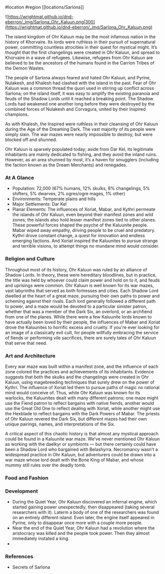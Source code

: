 #location #region [[locations/Sarlona]]

![https://wrightmat.github.io/dnd-eberron/_img/Sarlona_Ohr_Kaluun.png|300](https://wrightmat.github.io/dnd-eberron/_img/Sarlona_Ohr_Kaluun.png)

The island kingdom of Ohr Kaluun may be the most infamous nation in the history of Khorvaire. Its lords were ruthless in their pursuit of supernatural power, committing countless atrocities in their quest for mystical might. It’s thought that the first changelings were created in Ohr Kaluun, and spread to Khorvaire in a wave of refugees. Likewise, refugees from Ohr Kaluun are believed to be the ancestors of the humans found in the Carrion Tribes of the Demon Wastes.

The people of Sarlona always feared and hated Ohr Kaluun, and Pyrine, Nulakesh, and Khalesh had clashed with the island in the past. Fear of Ohr Kaluun was a common thread the quori used in stirring up conflict across Sarlona; on the island itself, it was easy to amplify the existing paranoia and feuds of the Shadow Lords until it reached a breaking point. The Shadow Lords had weakened one another long before they were destroyed by the combined forces of Nulakesh and Corvagura, united by their Inspired champions.

As with Khalesh, the Inspired were ruthless in their cleansing of Ohr Kaluun during the Age of the Dreaming Dark. The vast majority of its people were simply slain. The war mazes were nearly impossible to destroy, but were blocked off and shunned.

Ohr Kaluun is sparsely populated today; aside from Dar Kel, its legitimate inhabitants are mainly dedicated to fishing, and they avoid the inland ruins. However, as an area shunned by most, it’s a haven for smugglers (including the faction known as the Dream Merchants) and renegades.

### At A Glance

* Population: 72,000 (67% humans, 12% skulks, 8% changelings, 5% shifters, 5% dwarves, 2% ogres/ogre mages, 1% other)
* Environments: Temperate plains and hills
* Major Settlements: Dar Kel
* Planar Elements: The influences of Xoriat, Mabar, and Kythri permeate the islands of Ohr Kaluun, even beyond their manifest zones and wild zones; the islands also hold lesser manifest zones tied to other planes. These powerful forces shaped the psyche of the Kaluunite people. Mabar wiped away empathy, driving people to be cruel and predatory. Kythri drove constant change, a quest for innovation and endless emerging factions. And Xoriat inspired the Kaluunites to pursue strange and terrible visions, to attempt things no mundane mind would consider.

### Religion and Culture

Throughout most of its history, Ohr Kaluun was ruled by an alliance of Shadow Lords. In theory, these were hereditary bloodlines, but in practice, the title was held by whoever could claim power and hold on to it, and feuds and uprisings were common. Ohr Kaluun is well known for its war mazes, vast labyrinths that served as both fortresses and cities. Each Shadow Lord dwelled at the heart of a great maze, pursuing their own paths to power and scheming against their rivals. Each lord generally followed a different path to power, and a maze would be devoted to a particular sinister patron, whether that was a member of the Dark Six, an overlord, or an archfiend from one of the planes. While there were a few Kaluunite lords known to have actually been loved by their people, the influences of Mabar and Xoriat drove the Kaluunites to horrific excess and cruelty. If you're ever looking for an image of a classically evil cult, for people willfully embracing the service of fiends or performing vile sacrifices, there are surely tales of Ohr Kaluun that serve that need.

### Art and Architecture

Every war maze was built within a manifest zone, and the influence of each zone colored the practices and achievements of its inhabitants. Evidence suggests that both the skulks and the changelings were created in Ohr Kaluun, using magebreeding techniques that surely drew on the power of Kythri. The influence of Xoriat led them to pursue paths of magic no rational mind would conceive of. Thus, while Ohr Kaluun was known for its warlocks, the Kaluunites dealt with many different patrons; one maze might use the Fiend patron to reflect bargains with native fiends, another would use the Great Old One to reflect dealing with Xoriat, while another might use the Hexblade to reflect bargains with the Dark Powers of Mabar. The priests of Ohr Kaluun revered the Dark Six, but different mazes had their own unique pairings, names, and interpretations of the Six.

A critical aspect of this chaotic history is that almost any mystical approach could be found in a Kaluunite war maze. We’ve never mentioned Ohr Kaluun as working with the daelkyr or symbionts — but there certainly could have been a Shadow Lord who bargained with Belashyrra. Necromancy wasn’t a widespread practice in Ohr Kaluun, but adventurers could be drawn into a war maze whose lord dealt with the Bone King of Mabar, and whose mummy still rules over the deadly tomb.

### Food and Fashion



### Development

* During the Quiet Year, Ohr Kaluun discovered an infernal engine, which started gaining power unexpectedly, then disappeared (taking several researchers with it). Laterm a body of one of the researchers was found on an entirely different island. Even later, the engine itself appeared in Pyrine, only to disappear once more with a couple more people.
* Near the end of the Quiet Year, Ohr Kaluun had a revolution where the aristocracy was killed and the people took power. Then they almost immediately instated a king.
* 

### References

* Secrets of Sarlona
